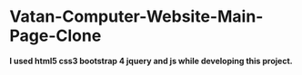 # Vatan-Computer-Website-Main-Page-Clone
<b>I used html5 css3 bootstrap 4 jquery and js while developing this project.</b>
